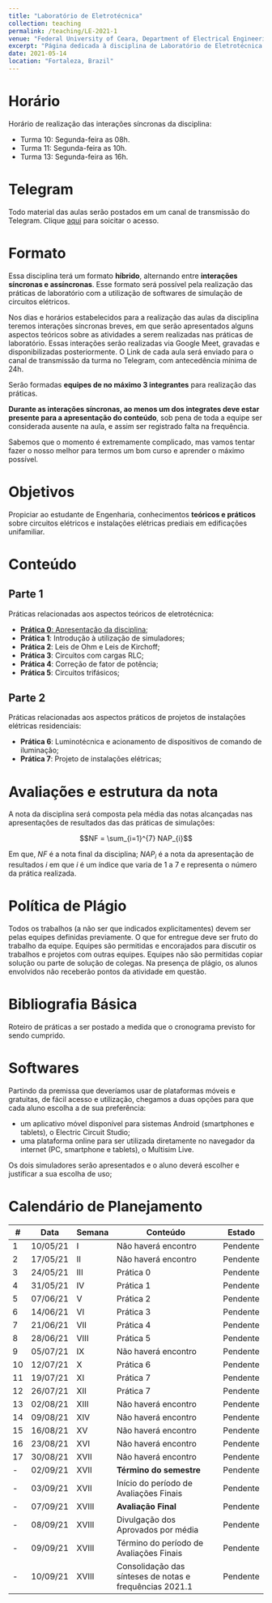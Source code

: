 ```yaml
---
title: "Laboratório de Eletrotécnica"
collection: teaching
permalink: /teaching/LE-2021-1
venue: "Federal University of Ceara, Department of Electrical Engineering"
excerpt: "Página dedicada à disciplina de Laboratório de Eletrotécnica - 2021.1"
date: 2021-05-14
location: "Fortaleza, Brazil"
---
```


# Horário

Horário de realização das interações síncronas da disciplina:
- Turma 10: Segunda-feira as 08h.
- Turma 11: Segunda-feira as 10h.
- Turma 13: Segunda-feira as 16h.

# Telegram

Todo material das aulas serão postados em um canal de transmissão do Telegram. Clique [aqui](https://t.me/joinchat/3OwYIIV9sHtjYWFh) para soicitar o acesso. 

# Formato

Essa disciplina terá um formato **híbrido**, alternando entre **interações síncronas e assíncronas**. Esse formato será possível pela realização das práticas de laboratório com a utilização de softwares de simulação de circuitos elétricos.

Nos dias e horários estabelecidos para a realização das aulas da disciplina teremos interações síncronas breves, em que serão apresentados alguns aspectos teóricos sobre as atividades a serem realizadas nas práticas de laboratório. Essas interações serão realizadas via Google Meet, gravadas e disponibilizadas posteriormente. O Link de cada aula será enviado para o canal de transmissão da turma no Telegram, com antecedência mínima de 24h.

Serão formadas **equipes de no máximo 3 integrantes** para realização das práticas. 

**Durante as interações síncronas, ao menos um dos integrates deve estar presente para a apresentação do conteúdo**, sob pena de toda a equipe ser considerada ausente na aula, e assim ser registrado falta na frequência.

Sabemos que o momento é extremamente complicado, mas vamos tentar fazer o nosso melhor para termos um bom curso e aprender o máximo possível.

# Objetivos

Propiciar ao estudante de Engenharia, conhecimentos **teóricos e práticos** sobre circuitos elétricos e instalações elétricas prediais em edificações unifamiliar.

# Conteúdo

## Parte 1

Práticas relacionadas aos aspectos teóricos de eletrotécnica:
- [**Prática 0**: Apresentação da disciplina](https://github.com/lucassm/lucassm.github.io/raw/master/files/LE-2021-1/Lab-0-Apresentacao-da-Disciplina.pdf);
- **Prática 1**: Introdução à utilização de simuladores;
- **Prática 2**: Leis de Ohm e Leis de Kirchoff;
- **Prática 3**: Circuitos com cargas RLC; 
- **Prática 4**: Correção de fator de potência;
- **Prática 5**: Circuitos trifásicos;

## Parte 2

Práticas relacionadas aos aspectos práticos de projetos de instalações elétricas residenciais:
- **Prática 6**: Luminotécnica e acionamento de dispositivos de comando de iluminação;
- **Prática 7**: Projeto de instalações elétricas;

# Avaliações e estrutura da nota

A nota da disciplina será composta pela média das notas alcançadas nas apresentações de resultados das das práticas de simulações:

$$NF = \sum_{i=1}^{7} NAP_{i}$$

Em que, $NF$ é a nota final da disciplina; $NAP_{i}$ é a nota da apresentação de resultados $i$ em que $i$ é um índice que varia de 1 a 7 e representa o número da prática realizada.

# Política de Plágio

Todos os trabalhos (a não ser que indicados explicitamentes) devem ser pelas equipes definidas previamente. O que for entregue deve ser fruto do trabalho da equipe. Equipes são permitidas e encorajados para discutir os trabalhos e projetos com outras equipes. Equipes não são permitidas copiar solução ou parte de solução de colegas. Na presença de plágio, os alunos envolvidos não receberão pontos da atividade em questão.

# Bibliografia Básica

Roteiro de práticas a ser postado a medida que o cronograma previsto for sendo cumprido.

# Softwares

Partindo da premissa que deveríamos usar de plataformas móveis e gratuitas, de fácil acesso e utilização, chegamos a duas opções para que cada aluno escolha a de sua preferência:
- um aplicativo móvel disponível para sistemas Android (smartphones e tablets), o Electric Circuit Studio;
- uma plataforma online para ser utilizada diretamente no navegador da internet (PC, smartphone e tablets), o Multisim Live.

Os dois simuladores serão apresentados e o aluno deverá escolher e justificar a sua escolha de uso;

# Calendário de Planejamento

| #  | Data     | Semana | Conteúdo                                                | Estado   |
|----|----------|--------|---------------------------------------------------------|----------|
| 1  | 10/05/21 | I      | Não haverá encontro                                     | Pendente |
| 2  | 17/05/21 | II     | Não haverá encontro                                     | Pendente |
| 3  | 24/05/21 | III    | Prática 0                                               | Pendente |
| 4  | 31/05/21 | IV     | Prática 1                                               | Pendente |
| 5  | 07/06/21 | V      | Prática 2                                               | Pendente |
| 6  | 14/06/21 | VI     | Prática 3                                               | Pendente |
| 7  | 21/06/21 | VII    | Prática 4                                               | Pendente |
| 8  | 28/06/21 | VIII   | Prática 5                                               | Pendente |
| 9  | 05/07/21 | IX     | Não haverá encontro                                     | Pendente |
| 10 | 12/07/21 | X      | Prática 6                                               | Pendente |
| 11 | 19/07/21 | XI     | Prática 7                                               | Pendente |
| 12 | 26/07/21 | XII    | Prática 7                                               | Pendente |
| 13 | 02/08/21 | XIII   | Não haverá encontro                                     | Pendente |
| 14 | 09/08/21 | XIV    | Não haverá encontro                                     | Pendente |
| 15 | 16/08/21 | XV     | Não haverá encontro                                     | Pendente |
| 16 | 23/08/21 | XVI    | Não haverá encontro                                     | Pendente |
| 17 | 30/08/21 | XVII   | Não haverá encontro                                     | Pendente |
| -  | 02/09/21 | XVII   | **Término do semestre**                                 | Pendente |
| -  | 03/09/21 | XVII   | Início do período de Avaliações Finais                  | Pendente |
| -  | 07/09/21 | XVIII  | **Avaliação Final**                                     | Pendente |
| -  | 08/09/21 | XVIII  | Divulgação dos Aprovados por média                      | Pendente |
| -  | 09/09/21 | XVIII  | Término do período de Avaliações Finais                 | Pendente |
| -  | 10/09/21 | XVIII  | Consolidação das sínteses de notas e frequências 2021.1 | Pendente |